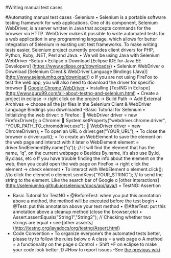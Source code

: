 #Writing manual test cases
	
#Automating manual test cases
	-Selenium
•	Selenium is a portable software testing framework for web applications. One of its component, Selenium WebDriver, is a server written in Java that accepts commands for the browser via HTTP. WebDriver makes it possible to write automated tests for a web application in any programming language, which allows for better integration of Selenium in existing unit test frameworks. To make writing tests easier, Selenium project currently provides client drivers for PHP, Python, Ruby, .NET, Perl and Java.
•	We will be using Java with Selenium WebDriver
-Setup
•	Eclipse
o	Download [Eclipse IDE for Java EE Developers] (https://www.eclipse.org/downloads/)
•	Selenium WebDriver
o	Download [Selenium Client & WebDriver Language Bindings (Java)] (http://www.seleniumhq.org/download/)
o	If you are not using FireFox to test the web app, you will also need to download the driver for specific browser
	[Google Chrome WebDriver](https://sites.google.com/a/chromium.org/chromedriver/)
•	Installing [TestNG in Eclispe] (http://www.guru99.com/all-about-testng-and-selenium.html)
•	Create a project in eclipse -> right click on the project -> Build Path -> Add External Archives -> choose all the jar files in the Selenium Client & WebDriver Language Bindings you downloaded
-Basic Tutorial for Selenium
•	Initializing the web driver:
o	Firefox :
	WebDriver driver = new FirefoxDriver();
o	Chrome:
	System.setProperty("webdriver.chrome.driver", “YOUR_PATH_TO_chromedriver.exe");
	WebDriver driver = new ChromeDriver();
•	To open an URL
o	driver.get("YOUR_URL”);
•	To close the browser
o	driver.quit();
•	To create an WebElement to save the element on the web page and interact with it later
o	WebElement element = driver.findElement(By.name("q")); // it will find the element that has the name, “q”, on the current webpage
o	Besides By.name, it’s also use By.id, By.class, etc
o	If you have trouble finding the info about the element on the web, then you could open the web page on FireFox -> right click the element -> check element
•	To interact with WebElement
o	element.click(); //to click the element
o	element.sendKeys(“YOUR_STRING”); // to send the string to the element. Like the search bar of Google
o	[other interactions] (http://seleniumhq.github.io/selenium/docs/api/java/)
•	TestNG: Assertion
- Basic Tutorial for TestNG
•	@BeforeTest:  when you put this annotation above a method, the method will be executed before the test begin
•	@Test: put this annotation above your test method
•	@AfterTest: put this annotation above a cleanup method (close the browser,etc)
•	Assert.assertEquals("String1","String2"); // Checking whether two strings are equal
•	see [other asserts] (http://testng.org/javadocs/org/testng/Assert.html)
- Code Convention
•	To organize everyone’s the automated tests better, please try to follow the rules below
o	A class = a web page
o	A method = a functionality on the page
o	Control + Shift +F on eclipse to make your code look better ;D
#How to report issues
	-See [the previous wiki](pages/githubissues.md)

